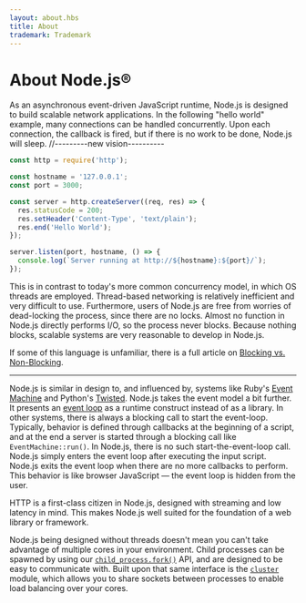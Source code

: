 ```yaml
---
layout: about.hbs
title: About
trademark: Trademark
---
```


# About Node.js®

As an asynchronous event-driven JavaScript runtime, Node.js is designed to build
scalable network applications. In the following "hello world" example, many
connections can be handled concurrently. Upon each connection, the callback is
fired, but if there is no work to be done, Node.js will sleep.
//---------new vision----------
```javascript
const http = require('http');

const hostname = '127.0.0.1';
const port = 3000;

const server = http.createServer((req, res) => {
  res.statusCode = 200;
  res.setHeader('Content-Type', 'text/plain');
  res.end('Hello World');
});

server.listen(port, hostname, () => {
  console.log(`Server running at http://${hostname}:${port}/`);
});
```

This is in contrast to today's more common concurrency model, in which OS threads
are employed. Thread-based networking is relatively inefficient and very
difficult to use. Furthermore, users of Node.js are free from worries of
dead-locking the process, since there are no locks. Almost no function in
Node.js directly performs I/O, so the process never blocks. Because nothing blocks, scalable systems are very reasonable to develop in Node.js.

If some of this language is unfamiliar, there is a full article on
[Blocking vs. Non-Blocking][].

---

Node.js is similar in design to, and influenced by, systems like Ruby's
[Event Machine][] and Python's [Twisted][]. Node.js takes the event model a bit
further. It presents an [event loop][] as a runtime construct instead of as a library. In other systems, there is always a blocking call to start the
event-loop.
Typically, behavior is defined through callbacks at the beginning of a script, and
at the end a server is started through a blocking call like
`EventMachine::run()`. In Node.js, there is no such start-the-event-loop call.
Node.js simply enters the event loop after executing the input script. Node.js
exits the event loop when there are no more callbacks to perform. This behavior
is like browser JavaScript — the event loop is hidden from the user.

HTTP is a first-class citizen in Node.js, designed with streaming and low
latency in mind. This makes Node.js well suited for the foundation of a web
library or framework.

Node.js being designed without threads doesn't mean you can't take
advantage of multiple cores in your environment. Child processes can be spawned
by using our [`child_process.fork()`][] API, and are designed to be easy to
communicate with. Built upon that same interface is the [`cluster`][] module,
which allows you to share sockets between processes to enable load balancing
over your cores.

[Blocking vs. Non-Blocking]: /en/docs/guides/blocking-vs-non-blocking/
[`child_process.fork()`]: https://nodejs.org/api/child_process.html#child_process_child_process_fork_modulepath_args_options
[`cluster`]: https://nodejs.org/api/cluster.html
[event loop]: /en/docs/guides/event-loop-timers-and-nexttick/
[Event Machine]: https://github.com/eventmachine/eventmachine
[Twisted]: https://twistedmatrix.com/trac/
